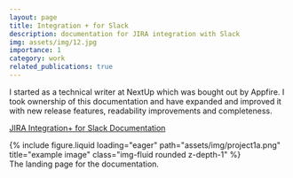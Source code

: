 ```yaml
---
layout: page
title: Integration + for Slack
description: documentation for JIRA integration with Slack
img: assets/img/12.jpg
importance: 1
category: work
related_publications: true
---
```


I started as a technical writer at NextUp which was bought out by Appfire. I took ownership of this documentation and have expanded and improved it with new release features, readability improvements and completeness.

<a href="https://appfire.atlassian.net/wiki/spaces/JIFS/overview?homepageId=643828340">JIRA Integration+ for Slack Documentation</a>

<div class="row">
    <div class="col-sm mt-3 mt-md-0">
        {% include figure.liquid loading="eager" path="assets/img/project1a.png" title="example image" class="img-fluid rounded z-depth-1" %}
    </div>
</div>
<div class="caption">
    The landing page for the documentation.
</div>

